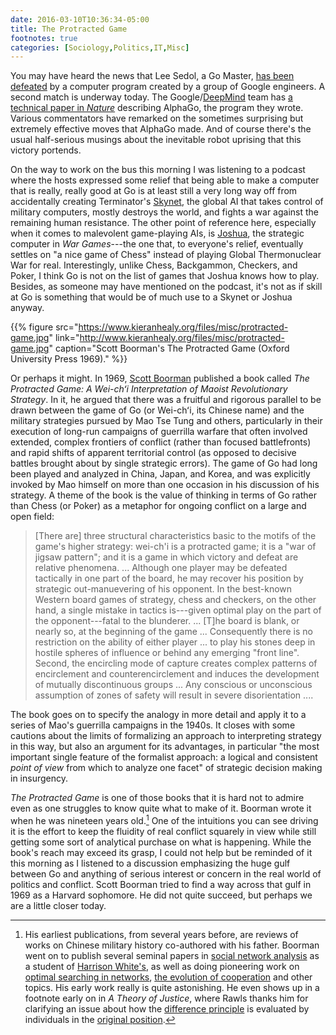 ```yaml
---
date: 2016-03-10T10:36:34-05:00
title: The Protracted Game
footnotes: true
categories: [Sociology,Politics,IT,Misc]
---
```




You may have heard the news that Lee Sedol, a Go Master, [has been defeated](http://www.nytimes.com/2016/03/10/world/asia/google-alphago-lee-se-dol.html) by a computer program created by a group of Google engineers. A second match is underway today.  The Google/[DeepMind](http://deepmind.com) team has [a technical paper in *Nature*](http://www.nature.com/nature/journal/v529/n7587/full/nature16961.html) describing AlphaGo, the program they wrote. Various commentators have remarked on the sometimes surprising but extremely effective moves that AlphaGo made. And of course there's the usual half-serious musings about the inevitable robot uprising that this victory portends. 

On the way to work on the bus this morning I was listening to a podcast where the hosts expressed some relief that being able to make a computer that is really, really good at Go is at least still a very long way off from accidentally creating  Terminator's <a href="https://en.wikipedia.org/wiki/Skynet_(Terminator)">Skynet</a>, the global AI that takes control of military computers, mostly destroys the world, and fights a war against the remaining human resistance. The other point of reference here, especially when it comes to malevolent game-playing AIs, is  [Joshua](https://en.wikipedia.org/wiki/WarGames), the strategic computer in *War Games*---the one that, to everyone's relief, eventually settles on "a nice game of Chess" instead of playing Global Thermonuclear War for real. Interestingly, unlike Chess, Backgammon, Checkers, and Poker, I think Go is not on the list of games that Joshua knows how to play. Besides, as someone may have mentioned on the podcast, it's not as if skill at Go is something that would be of much use to a Skynet or Joshua anyway. 

{{% figure src="https://www.kieranhealy.org/files/misc/protracted-game.jpg" link="http://www.kieranhealy.org/files/misc/protracted-game.jpg" caption="Scott Boorman's The Protracted Game (Oxford University Press 1969)." %}}

Or perhaps it might. In 1969, [Scott Boorman](http://sociology.yale.edu/people/scott-boorman) published a book called *The Protracted Game: A Wei-chʻi Interpretation of Maoist Revolutionary Strategy*. In it, he argued that there was a fruitful and rigorous parallel to be drawn between the game of Go (or Wei-chʻi, its Chinese name) and the military strategies pursued by Mao Tse Tung and others, particularly in their execution of long-run campaigns of guerrilla warfare that often involved extended, complex frontiers of conflict (rather than focused battlefronts) and rapid shifts of apparent territorial control (as opposed to decisive battles brought about by single strategic errors). The game of Go had long been played and analyzed in China, Japan, and Korea, and was explicitly invoked by Mao himself on more than one occasion in his discussion of his strategy. A theme of the book is the value of thinking in terms of Go rather than Chess (or Poker) as a metaphor for ongoing conflict on a large and open field: 

> [There are] three structural characteristics basic to the motifs of the game's higher strategy: wei-ch'i is a protracted game; it is a "war of jigsaw pattern"; and it is a game in which victory and defeat are relative phenomena.  ... Although one player may be defeated tactically in one part of the board, he may recover his position by strategic out-manuevering of his opponent. In the best-known Western board games of strategy, chess and checkers, on the other hand, a single mistake in tactics is---given optimal play on the part of the opponent---fatal to the blunderer. ... [T]he board is blank, or nearly so, at the beginning of the game ... Consequently there is no restriction on the ability of either player ... to play his stones deep in hostile spheres of influence or behind any emerging "front line". Second, the encircling mode of capture creates complex patterns of encirclement and counterencirclement and induces the development of mutually discontinuous groups ... Any conscious or unconscious assumption of zones of safety will result in severe disorientation ....

The book goes on to specify the analogy in more detail and apply it to a series of Mao's guerrilla campaigns in the 1940s. It closes with some cautions about the limits of formalizing an approach to interpreting strategy in this way, but also an argument for its advantages, in particular "the most important single feature of the formalist approach: a logical and consistent *point of view* from which to analyze one facet" of strategic decision making in insurgency.

*The Protracted Game* is one of those books that it is hard not to admire even as one struggles to know quite what to make of it. Boorman wrote it when he was nineteen years old.[^boorman] One of the intuitions you can see driving it is the effort to keep  the fluidity of real conflict squarely in view while still getting some sort of analytical purchase on what is happening. While the book's reach may exceed its grasp, I could not help but be reminded of it this morning as I listened to a discussion emphasizing the huge gulf between Go and anything of serious interest or concern in the real world of politics and conflict. Scott Boorman tried to find a way across that gulf in 1969 as a Harvard sophomore. He did not quite succeed, but perhaps we are a little closer today.

[^boorman]: His earliest publications, from several years before, are reviews of works on Chinese military history co-authored with his father. Boorman went on to publish several seminal papers in [social network analysis](http://www.jstor.org/stable/2777596?seq=1#page_scan_tab_contents) as a student of [Harrison White's](https://en.wikipedia.org/wiki/Harrison_White), as well as doing pioneering work on  [optimal searching in networks](http://econpapers.repec.org/article/rjebellje/v_3a6_3ay_3a1975_3ai_3aspring_3ap_3a216-249.htm), [the evolution of cooperation](http://www.ncbi.nlm.nih.gov/pmc/articles/PMC433212/) and other topics. His early work really is quite astonishing. He even shows up in a footnote early on in *A Theory of Justice*, where Rawls thanks him for clarifying an issue about how the [difference principle](https://en.wikipedia.org/wiki/Justice_as_Fairness#Difference_Principle) is evaluated by individuals in the [original position](https://en.wikipedia.org/wiki/Original_position).

